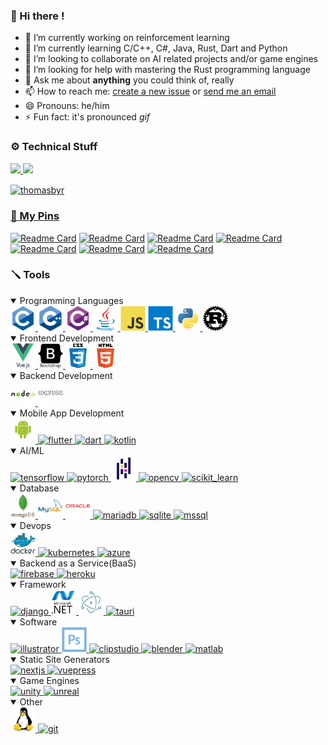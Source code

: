 ### 👋 Hi there !

<!-- **ThomasByr/ThomasByr** is a ✨ _special_ ✨ repository because its `README.md` (this file) appears on your GitHub profile. -->

- 🔭 I’m currently working on reinforcement learning
- 🌱 I’m currently learning C/C++, C#, Java, Rust, Dart and Python
- 👯 I’m looking to collaborate on AI related projects and/or game engines
- 🤔 I’m looking for help with mastering the Rust programming language
- 💬 Ask me about **anything** you could think of, really
- 📫 How to reach me: [create a new issue](https://github.com/ThomasByr/ThomasByr/issues/new) or [send me an email](mailto:tbouyer2000@gmail.com)
- 😄 Pronouns: he/him
- ⚡ Fun fact: it's pronounced *gif*

### ⚙️ Technical Stuff

 <div>
  <a href="https://github.com/ThomasByr">
  <img height="180em" src="https://github-readme-stats.vercel.app/api?username=ThomasByr&show_icons=true&theme=github_dark&include_all_commits=true&count_private=true"/>
  <img height="180em" src="https://github-readme-stats.vercel.app/api/top-langs/?username=ThomasByr&layout=compact&theme=github_dark"/>
</div>

<p><img align="center" src="https://github-readme-streak-stats.herokuapp.com/?user=thomasbyr&theme=github_dark" alt="thomasbyr" /></p>

### 📍 My Pins

[![Readme Card](https://github-readme-stats.vercel.app/api/pin/?username=ThomasByr&repo=discord-compiler-bot&theme=github_dark&show_owner=true)](https://github.com/ThomasByr/discord-compiler-bot) [![Readme Card](https://github-readme-stats.vercel.app/api/pin/?username=ThomasByr&repo=YOLO_crop&theme=github_dark&show_owner=true)](https://github.com/ThomasByr/YOLO_crop)
[![Readme Card](https://github-readme-stats.vercel.app/api/pin/?username=ThomasByr&repo=galapsbs&theme=github_dark&show_owner=true)](https://github.com/ThomasByr/galapsbs) [![Readme Card](https://github-readme-stats.vercel.app/api/pin/?username=ThomasByr&repo=SoS2MIPS&theme=github_dark&show_owner=true)](https://github.com/ThomasByr/SoS2MIPS)
[![Readme Card](https://github-readme-stats.vercel.app/api/pin/?username=ThomasByr&repo=pac-man&theme=github_dark&show_owner=true)](https://github.com/ThomasByr/pac-man) [![Readme Card](https://github-readme-stats.vercel.app/api/pin/?username=ThomasByr&repo=BioInfo-genome&theme=github_dark&show_owner=true)](https://github.com/ThomasByr/BioInfo-genome)
[![Readme Card](https://github-readme-stats.vercel.app/api/pin/?username=ThomasByr&repo=useful-moderator&theme=github_dark&show_owner=true)](https://github.com/ThomasByr/useful-moderator)

### 🪛 Tools

<details open>
<summary>Programming Languages</summary>
<a href="https://www.cprogramming.com/" target="_blank" rel="noreferrer">
  <img
    src="https://raw.githubusercontent.com/devicons/devicon/master/icons/c/c-original.svg"
    alt="c"
    width="40"
    height="40" />
</a>
<a href="https://www.w3schools.com/cpp/" target="_blank" rel="noreferrer">
  <img
    src="https://raw.githubusercontent.com/devicons/devicon/master/icons/cplusplus/cplusplus-original.svg"
    alt="cplusplus"
    width="40"
    height="40" />
</a>
<a href="https://www.w3schools.com/cs/" target="_blank" rel="noreferrer">
  <img
    src="https://raw.githubusercontent.com/devicons/devicon/master/icons/csharp/csharp-original.svg"
    alt="csharp"
    width="40"
    height="40" />
</a>
<a href="https://www.java.com" target="_blank" rel="noreferrer">
  <img
    src="https://raw.githubusercontent.com/devicons/devicon/master/icons/java/java-original.svg"
    alt="java"
    width="40"
    height="40" />
</a>
<a href="https://developer.mozilla.org/en-US/docs/Web/JavaScript" target="_blank" rel="noreferrer">
  <img
    src="https://raw.githubusercontent.com/devicons/devicon/master/icons/javascript/javascript-original.svg"
    alt="javascript"
    width="40"
    height="40" />
</a>
<a href="https://www.typescriptlang.org/" target="_blank" rel="noreferrer">
  <img
    src="https://raw.githubusercontent.com/devicons/devicon/master/icons/typescript/typescript-original.svg"
    alt="typescript"
    width="40"
    height="40" />
</a>
<a href="https://www.python.org" target="_blank" rel="noreferrer">
  <img
    src="https://raw.githubusercontent.com/devicons/devicon/master/icons/python/python-original.svg"
    alt="python"
    width="40"
    height="40" />
</a>
<a href="https://www.rust-lang.org" target="_blank" rel="noreferrer">
  <img
    src="https://raw.githubusercontent.com/devicons/devicon/master/icons/rust/rust-plain.svg"
    alt="rust"
    width="40"
    height="40" />
</a>
</details>

<details open>
<summary>Frontend Development</summary>
<a href="https://vuejs.org/" target="_blank" rel="noreferrer">
  <img
    src="https://raw.githubusercontent.com/devicons/devicon/master/icons/vuejs/vuejs-original-wordmark.svg"
    alt="vuejs"
    width="40"
    height="40" />
</a>
<a href="https://getbootstrap.com" target="_blank" rel="noreferrer">
  <img
    src="https://raw.githubusercontent.com/devicons/devicon/master/icons/bootstrap/bootstrap-plain-wordmark.svg"
    alt="bootstrap"
    width="40"
    height="40" />
</a>
<a href="https://www.w3schools.com/css/" target="_blank" rel="noreferrer">
  <img
    src="https://raw.githubusercontent.com/devicons/devicon/master/icons/css3/css3-original-wordmark.svg"
    alt="css3"
    width="40"
    height="40" />
</a>
<a href="https://www.w3.org/html/" target="_blank" rel="noreferrer">
  <img
    src="https://raw.githubusercontent.com/devicons/devicon/master/icons/html5/html5-original-wordmark.svg"
    alt="html5"
    width="40"
    height="40" />
</a>
</details>

<details open>
<summary>Backend Development</summary>
</a>
<a href="https://nodejs.org" target="_blank" rel="noreferrer">
  <img
    src="https://raw.githubusercontent.com/devicons/devicon/master/icons/nodejs/nodejs-original-wordmark.svg"
    alt="nodejs"
    width="40"
    height="40" />
</a>
<a href="https://expressjs.com" target="_blank" rel="noreferrer">
  <img
    src="https://raw.githubusercontent.com/devicons/devicon/master/icons/express/express-original-wordmark.svg"
    alt="express"
    width="40"
    height="40" />
</a>
</details>

<details open>
<summary>Mobile App Development</summary>
<a href="https://developer.android.com" target="_blank" rel="noreferrer">
  <img
    src="https://raw.githubusercontent.com/devicons/devicon/master/icons/android/android-original-wordmark.svg"
    alt="android"
    width="40"
    height="40" />
</a>
<a href="https://flutter.dev" target="_blank" rel="noreferrer">
  <img
    src="https://www.vectorlogo.zone/logos/flutterio/flutterio-icon.svg"
    alt="flutter"
    width="40"
    height="40" />
</a>
<a href="https://dart.dev" target="_blank" rel="noreferrer">
  <img src="https://www.vectorlogo.zone/logos/dartlang/dartlang-icon.svg" alt="dart" width="40" height="40" />
</a>
<a href="https://kotlinlang.org" target="_blank" rel="noreferrer">
  <img
    src="https://www.vectorlogo.zone/logos/kotlinlang/kotlinlang-icon.svg"
    alt="kotlin"
    width="40"
    height="40" />
</a>
</details>

<details open>
<summary>AI/ML</summary>
<a href="https://www.tensorflow.org" target="_blank" rel="noreferrer">
  <img
    src="https://www.vectorlogo.zone/logos/tensorflow/tensorflow-icon.svg"
    alt="tensorflow"
    width="40"
    height="40" />
</a>
<a href="https://pytorch.org/" target="_blank" rel="noreferrer">
  <img
    src="https://www.vectorlogo.zone/logos/pytorch/pytorch-icon.svg"
    alt="pytorch"
    width="40"
    height="40" />
</a>
<a href="https://pandas.pydata.org/" target="_blank" rel="noreferrer">
  <img
    src="https://raw.githubusercontent.com/devicons/devicon/2ae2a900d2f041da66e950e4d48052658d850630/icons/pandas/pandas-original.svg"
    alt="pandas"
    width="40"
    height="40" />
</a>
<a href="https://opencv.org/" target="_blank" rel="noreferrer">
  <img src="https://www.vectorlogo.zone/logos/opencv/opencv-icon.svg" alt="opencv" width="40" height="40" />
</a>
<a href="https://scikit-learn.org/" target="_blank" rel="noreferrer">
  <img
    src="https://upload.wikimedia.org/wikipedia/commons/0/05/Scikit_learn_logo_small.svg"
    alt="scikit_learn"
    width="40"
    height="40" />
</a>
</details>

<details open>
<summary>Database</summary>
<a href="https://www.mongodb.com/" target="_blank" rel="noreferrer">
  <img
    src="https://raw.githubusercontent.com/devicons/devicon/master/icons/mongodb/mongodb-original-wordmark.svg"
    alt="mongodb"
    width="40"
    height="40" />
</a>
<a href="https://www.mysql.com/" target="_blank" rel="noreferrer">
  <img
    src="https://raw.githubusercontent.com/devicons/devicon/master/icons/mysql/mysql-original-wordmark.svg"
    alt="mysql"
    width="40"
    height="40" />
</a>
<a href="https://www.oracle.com/" target="_blank" rel="noreferrer">
  <img
    src="https://raw.githubusercontent.com/devicons/devicon/master/icons/oracle/oracle-original.svg"
    alt="oracle"
    width="40"
    height="40" />
</a>
<a href="https://mariadb.org/" target="_blank" rel="noreferrer">
  <img
    src="https://www.vectorlogo.zone/logos/mariadb/mariadb-icon.svg"
    alt="mariadb"
    width="40"
    height="40" />
</a>
<a href="https://www.sqlite.org/" target="_blank" rel="noreferrer">
  <img src="https://www.vectorlogo.zone/logos/sqlite/sqlite-icon.svg" alt="sqlite" width="40" height="40" />
</a>
<a href="https://www.microsoft.com/en-us/sql-server" target="_blank" rel="noreferrer">
  <img
    src="https://www.svgrepo.com/show/303229/microsoft-sql-server-logo.svg"
    alt="mssql"
    width="40"
    height="40" />
</a>
</details>

<details open>
<summary>Devops</summary>
<a href="https://www.docker.com/" target="_blank" rel="noreferrer">
  <img
    src="https://raw.githubusercontent.com/devicons/devicon/master/icons/docker/docker-original-wordmark.svg"
    alt="docker"
    width="40"
    height="40" />
</a>
<a href="https://kubernetes.io" target="_blank" rel="noreferrer">
  <img
    src="https://www.vectorlogo.zone/logos/kubernetes/kubernetes-icon.svg"
    alt="kubernetes"
    width="40"
    height="40" />
</a>
<a href="https://azure.microsoft.com/en-in/" target="_blank" rel="noreferrer">
  <img
    src="https://www.vectorlogo.zone/logos/microsoft_azure/microsoft_azure-icon.svg"
    alt="azure"
    width="40"
    height="40" />
</a>
</details>

<details open>
<summary>Backend as a Service(BaaS)</summary>
<a href="https://firebase.google.com/" target="_blank" rel="noreferrer">
  <img
    src="https://www.vectorlogo.zone/logos/firebase/firebase-icon.svg"
    alt="firebase"
    width="40"
    height="40" />
</a>
<a href="https://heroku.com" target="_blank" rel="noreferrer">
  <img src="https://www.vectorlogo.zone/logos/heroku/heroku-icon.svg" alt="heroku" width="40" height="40" />
</a>
</details>

<details open>
<summary>Framework</summary>
<a href="https://www.djangoproject.com/" target="_blank" rel="noreferrer">
  <img src="https://cdn.worldvectorlogo.com/logos/django.svg" alt="django" width="40" height="40" />
</a>
<a href="https://dotnet.microsoft.com/" target="_blank" rel="noreferrer">
  <img
    src="https://raw.githubusercontent.com/devicons/devicon/master/icons/dot-net/dot-net-original-wordmark.svg"
    alt="dotnet"
    width="40"
    height="40" />
</a>
<a href="https://www.electronjs.org" target="_blank" rel="noreferrer">
  <img
    src="https://raw.githubusercontent.com/devicons/devicon/master/icons/electron/electron-original.svg"
    alt="electron"
    width="40"
    height="40" />
</a>
<a href="https://tauri.app/" target="_blank" rel="noreferrer">
  <img
    src="https://avatars.githubusercontent.com/u/54536011?s=200&v=4"
    alt="tauri"
    width="40"
    height="40" />
</a>
</details>

<details open>
<summary>Software</summary>
<a href="https://www.adobe.com/in/products/illustrator.html" target="_blank" rel="noreferrer">
  <img
    src="https://www.vectorlogo.zone/logos/adobe_illustrator/adobe_illustrator-icon.svg"
    alt="illustrator"
    width="40"
    height="40" />
</a>
<a href="https://www.photoshop.com/en" target="_blank" rel="noreferrer">
  <img
    src="https://raw.githubusercontent.com/devicons/devicon/master/icons/photoshop/photoshop-line.svg"
    alt="photoshop"
    width="40"
    height="40" />
</a>
<a href="https://www.clipstudio.net/en/" target="_blank" rel="noreferrer">
  <img
    src="https://www.clipstudio.net/view/img/common/main_visual/top_main_CSP_logo_bk.svg"
    alt="clipstudio"
    width="40"
    height="40" />
</a>
<a href="https://www.blender.org/" target="_blank" rel="noreferrer">
  <img
    src="https://download.blender.org/branding/community/blender_community_badge_white.svg"
    alt="blender"
    width="40"
    height="40" />
</a>
<a href="https://www.mathworks.com/" target="_blank" rel="noreferrer">
  <img
    src="https://upload.wikimedia.org/wikipedia/commons/2/21/Matlab_Logo.png"
    alt="matlab"
    width="40"
    height="40" />
</a>
</details>

<details open>
<summary>Static Site Generators</summary>
<a href="https://nextjs.org/" target="_blank" rel="noreferrer">
  <img src="https://cdn.worldvectorlogo.com/logos/nextjs-2.svg" alt="nextjs" width="40" height="40" />
</a>
<a href="https://vuepress.vuejs.org/" target="_blank" rel="noreferrer">
  <img
    src="https://raw.githubusercontent.com/AliasIO/wappalyzer/master/src/drivers/webextension/images/icons/VuePress.svg"
    alt="vuepress"
    width="40"
    height="40" />
</a>
</details>

<details open>
<summary>Game Engines</summary>
<a href="https://unity.com/" target="_blank" rel="noreferrer">
  <img src="https://www.vectorlogo.zone/logos/unity3d/unity3d-icon.svg" alt="unity" width="40" height="40" />
</a>
<a href="https://unrealengine.com/" target="_blank" rel="noreferrer">
  <img
    src="https://raw.githubusercontent.com/kenangundogan/fontisto/036b7eca71aab1bef8e6a0518f7329f13ed62f6b/icons/svg/brand/unreal-engine.svg"
    alt="unreal"
    width="40"
    height="40" />
</a>
</details>

<details open>
<summary>Other</summary>
<a href="https://www.linux.org/" target="_blank" rel="noreferrer">
  <img
    src="https://raw.githubusercontent.com/devicons/devicon/master/icons/linux/linux-original.svg"
    alt="linux"
    width="40"
    height="40" />
</a>
<a href="https://git-scm.com/" target="_blank" rel="noreferrer">
  <img src="https://www.vectorlogo.zone/logos/git-scm/git-scm-icon.svg" alt="git" width="40" height="40" />
</a>
</details>
